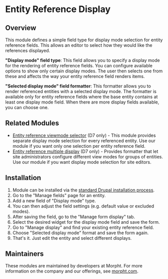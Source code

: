 # Entity Reference Display

## Overview

This module defines a simple field type for display mode selection for entity
reference fields. This allows an editor to select how they would like the
references displayed.

**"Display mode" field type**: This field allows you to specify a display mode
for the rendering of entity reference fields. You can configure available
options to show only certain display modes. The user then selects one from these
and affects the way your entity reference field renders items.

**"Selected display mode" field formatter**: This formatter allows you to render
referenced entities with a selected display mode. The formatter is available
only for entity reference fields where the base entity contains at least one
display mode field. When there are more display fields available, you can choose
one.

## Related Modules

- [Entity reference viewmode selector](http://drupal.org/project/er_viewmode)
(D7 only) - This module provides separate display mode selection for every
referenced entity. Use our module if you want only one selection per entity
reference field.
- [Entity reference multiple display](http://drupal.org/project/entityreference_multiple)
(D7 only) - Provides formatter that let site administrators configure different
view modes for groups of entities. Use our module if you want display mode
selection for site editors.

## Installation

1. Module can be installed via the
[standard Drupal installation process](http://drupal.org/node/1897420).
2. Go to the "Manage fields" page for an entity.
3. Add a new field of "Display mode" type.
4. You can then adjust the field settings (e.g. default value or excluded
modes).
5. After saving the field, go to the "Manage form display" tab.
6. Select the desired widget for the display mode field and save the form.
7. Go to "Manage display" and find your existing entity reference field.
8. Choose "Selected display mode" format and save the form again.
9. That's it. Just edit the entity and select different displays.

## Maintainers

These modules are maintained by developers at Morpht. For more information on
the company and our offerings, see [morpht.com](http://morpht.com/).
